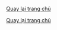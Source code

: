 [Quay lại trang chủ](https://phamkhactuy.github.io/tuypk.github.io/index.html)







[Quay lại trang chủ](https://phamkhactuy.github.io/tuypk.github.io/index.html)
